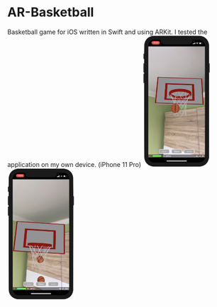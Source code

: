 # AR-Basketball
Basketball game for iOS written in Swift and using ARKit. I tested the application on my own device. (iPhone 11 Pro)
<img src="https://github.com/bence-t0th/AR-Basketball/blob/main/Screenshots/Screenshot%202021-03-24-1.png" width="30%"/>
<img src="https://github.com/bence-t0th/AR-Basketball/blob/main/Screenshots/Screenshot%202021-03-24-2.png" width="30%"/>
